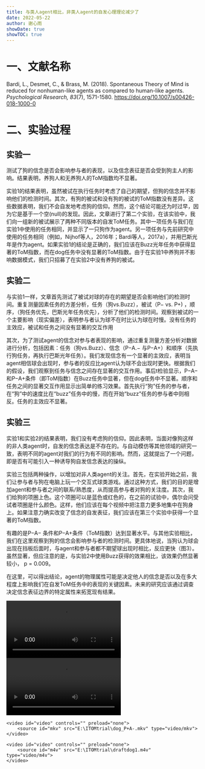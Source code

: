 ```yaml
---
title: 与类人agent相比，非类人agent的自发心理理论减少了 
date: 2022-05-22
author: 谢心雨
showDate: true
showTOC: true
---
```


# 一、文献名称

Bardi, L., Desmet, C., & Brass, M. (2018). Spontaneous Theory of Mind is reduced for nonhuman-like agents as compared to human-like agents. *Psychological Research, 83*(7), 1571-1580.  https://doi.org/10.1007/s00426-018-1000-0

# 二、实验过程

## 实验一

测试了狗的信念是否会影响参与者的表现，以及信念表征是否会受到狗主人的影响。结果表明，养狗人和无养狗人的ToM指数均不显著。 

实验1的结果表明，虽然被试在执行任务时考虑了自己的期望，但狗的信念并不影响他们的检测时间。其次，有狗的被试和没有狗的被试的ToM指数没有差异。这些数据表明，我们不会自发地考虑狗的信仰。然而，这个结论可能还为时过早，因为它是基于一个空(null)的发现。因此，文章进行了第二个实验，在该实验中，我们向一组新的被试展示了两种不同版本的自发ToM任务。其中一项任务与我们在实验1中使用的任务相同，并显示了一只狗作为agent。另一项任务与先前研究中使用的任务相同（例如，Nijhof等人，2016年；Bardi等人，2017a），并用巴斯光年是作为agent。如果实验1的结论是正确的，我们应该在Buzz光年任务中获得显著的ToM指数，而在dog任务中没有显著的ToM指数。由于在实验1中养狗并不影响数据模式，我们只招募了在实验2中没有养狗的被试。 

## 实验二

与实验1一样，文章首先测试了被试对球的存在的期望是否会影响他们的检测时间。重复测量因素任务的方差分析，任务（狗vs.Buzz），被试（P−  vs.  P+)  ，顺序，（狗任务优先，巴斯光年任务优先），分析了他们的检测时间。观察到被试的一个主要影响（现实偏差），表明参与者认为球不在时比认为球在时慢。没有任务的主效应，被试和任务之间没有显著的交互作用

其次，为了测试agent的信念对参与者表现的影响，通过重复测量方差分析对数据进行分析，包括因素：任务（狗vs.Buzz）、信念（P−A.− 与P−A+）和顺序（先执行狗任务，再执行巴斯光年任务）。我们发现信念有一个显著的主效应，表明当agent相信球会出现时，参与者的反应比agent认为球不会出现时更快。根据我们的假设，我们观察到任务与信念之间存在显著的交互作用。事后t检验显示，P−A− 和P−A+条件（即ToM指数）在Buzz任务中显著，但在dog任务中不显著。顺序和任务之间的显著交互作用显示出简单的练习效果。首先执行“狗”任务的参与者，在“狗”中的速度比在“buzz”任务中的慢，而在开始“buzz”任务的参与者中则相反。任务的主效应不显著。

## 实验三

实验1和实验2的结果表明，我们没有考虑狗的信仰。因此表明，当面对像狗这样的非人类agent时，自发的信念表达是不存在的。与自动模仿等其他领域的研究一致，表明不同的agent对我们的行为有不同的影响。然而，这就提出了一个问题，即是否有可能引入一种诱导狗自发信念表达的操纵。

实验三包括两种操作，以增加对非人类agent的关注。首先，在实验开始之前，我们让参与者与狗在电脑上玩一个交互式球类游戏。通过这种方式，我们的目的是增加agent和参与者之间的联系/熟悉度，从而提高参与者对狗的关注度。其次，我们给狗的项圈上色。这个项圈可以是蓝色或红色的，在之前的试验中，偶尔会问受试者项圈是什么颜色。这样，他们应该在每个视频中把注意力更多地集中在狗身上。如果注意力确实改变了信念的自发表征，我们应该在第三个实验中获得一个显著的ToM指数。 

有趣的是P−A− 条件和P−A+条件（ToM指数）达到显著水平。与其他实验相比，我们在这里观察到狗的信念会影响参与者的检测时间。更具体地说，当狗认为球会出现在挡板后面时，与agent和参与者都不期望球出现时相比，反应更快（图3）。虽然显著，但应注意的是，与实验2中使用Buzz获得的效果相比，该效果仍然显著较小， p = 0.009。

在这里，可以得出结论，agent的物理属性可能是决定他人的信念是否以及在多大程度上影响我们在自发ToM任务中的表现的关键因素。未来的研究应该通过调查决定信念表征边界的特定属性来拓宽现有结果。 


![Adapted](../Supporting_Information/dog_P+A-.mkv)
![Original](../Supporting_Information/draftdog1.m4v)

```
<video id="video" controls="" preload="none">
    <source id="mkv" src="E:\ITOMtrial\dog_P+A-.mkv" type="video/mkv">
</video>

```

```
<video id="video" controls="" preload="none">
    <source id="m4v" src="E:\ITOMtrial\draftdog1.m4v" type="video/m4v">
</video>

```
